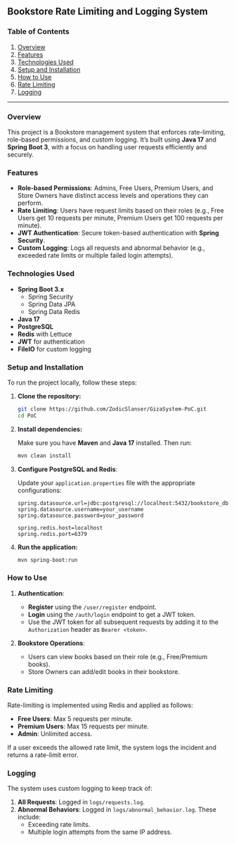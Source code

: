 ## **Bookstore Rate Limiting and Logging System**

### **Table of Contents**
1. [Overview](#overview)
2. [Features](#features)
3. [Technologies Used](#technologies-used)
4. [Setup and Installation](#setup-and-installation)
5. [How to Use](#how-to-use)
6. [Rate Limiting](#rate-limiting)
7. [Logging](#logging)


---

### **Overview**

This project is a Bookstore management system that enforces rate-limiting, role-based permissions, and custom logging. It’s built using **Java 17** and **Spring Boot 3**, with a focus on handling user requests efficiently and securely.

### **Features**

- **Role-based Permissions**: Admins, Free Users, Premium Users, and Store Owners have distinct access levels and operations they can perform.
- **Rate Limiting**: Users have request limits based on their roles (e.g., Free Users get 10 requests per minute, Premium Users get 100 requests per minute).
- **JWT Authentication**: Secure token-based authentication with **Spring Security**.
- **Custom Logging**: Logs all requests and abnormal behavior (e.g., exceeded rate limits or multiple failed login attempts).

### **Technologies Used**
- **Spring Boot 3.x**
    - Spring Security
    - Spring Data JPA
    - Spring Data Redis
- **Java 17**
- **PostgreSQL**
- **Redis** with Lettuce
- **JWT** for authentication
- **FileIO** for custom logging

### **Setup and Installation**

To run the project locally, follow these steps:

1. **Clone the repository:**

   ```bash
   git clone https://github.com/ZodicSlanser/GizaSystem-PoC.git
   cd PoC
   ```

2. **Install dependencies:**

   Make sure you have **Maven** and **Java 17** installed. Then run:

   ```bash
   mvn clean install
   ```

3. **Configure PostgreSQL and Redis**:

   Update your `application.properties` file with the appropriate configurations:

   ```properties
   spring.datasource.url=jdbc:postgresql://localhost:5432/bookstore_db
   spring.datasource.username=your_username
   spring.datasource.password=your_password
   
   spring.redis.host=localhost
   spring.redis.port=6379
   ```

4. **Run the application:**

   ```bash
   mvn spring-boot:run
   ```

### **How to Use**

1. **Authentication**:
    - **Register** using the `/user/register` endpoint.
    - **Login** using the `/auth/login` endpoint to get a JWT token.
    - Use the JWT token for all subsequent requests by adding it to the `Authorization` header as `Bearer <token>`.

2. **Bookstore Operations**:
    - Users can view books based on their role (e.g., Free/Premium books).
    - Store Owners can add/edit books in their bookstore.

### **Rate Limiting**

Rate-limiting is implemented using Redis and applied as follows:
- **Free Users**: Max 5 requests per minute.
- **Premium Users**: Max 15 requests per minute.
- **Admin**: Unlimited access.

If a user exceeds the allowed rate limit, the system logs the incident and returns a rate-limit error.

### **Logging**

The system uses custom logging to keep track of:
1. **All Requests**: Logged in `logs/requests.log`.
2. **Abnormal Behaviors**: Logged in `logs/abnormal_behavior.log`. These include:
    - Exceeding rate limits.
    - Multiple login attempts from the same IP address.

